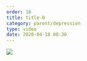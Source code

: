 ```yaml
---
order: 10
title: title-0
category: parent/depression
type: video
date: 2020-04-18 08:30
---
```


[![](../../static/images/depression-parent-cover.webp)](../../static/videos/depression-parent.mp4)